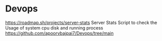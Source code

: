 # Devops
https://roadmap.sh/projects/server-stats
Server Stats Script to check the Usage of system cpu disk and running process
https://github.com/apoorvbajpai7/Devops/tree/main
